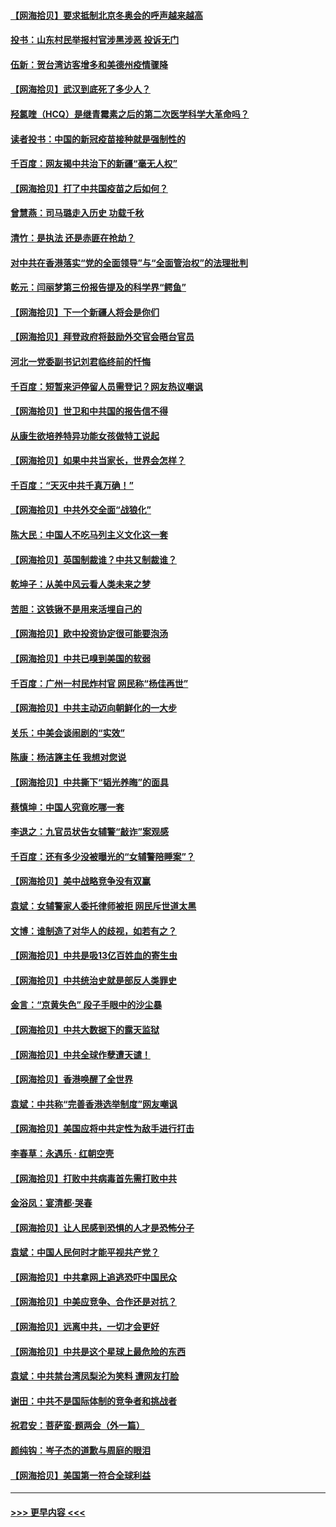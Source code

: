 #### [【网海拾贝】要求抵制北京冬奥会的呼声越来越高](../pages/nsc993/n12868962.md?t=04101801) 
#### [投书：山东村民举报村官涉黑涉恶 投诉无门](../pages/nsc993/n12869726.md?t=04101801) 
#### [伍新：贺台湾访客增多和美德州疫情骤降](../pages/nsc993/n12865651.md?t=04101801) 
#### [【网海拾贝】武汉到底死了多少人？](../pages/nsc993/n12863707.md?t=04101801) 
#### [羟氯喹（HCQ）是继青霉素之后的第二次医学科学大革命吗？](../pages/nsc993/n12638564.md?t=04101801) 
#### [读者投书：中国的新冠疫苗接种就是强制性的](../pages/nsc993/n12859932.md?t=04101801) 
#### [千百度：网友揭中共治下的新疆“毫无人权”](../pages/nsc993/n12858385.md?t=04101801) 
#### [【网海拾贝】打了中共国疫苗之后如何？](../pages/nsc993/n12857866.md?t=04101801) 
#### [曾慧燕：司马璐走入历史 功载千秋](../pages/nsc993/n12856996.md?t=04101801) 
#### [清竹：是执法 还是赤匪在抢劫？](../pages/nsc993/n12856952.md?t=04101801) 
#### [对中共在香港落实“党的全面领导”与“全面管治权”的法理批判](../pages/nsc993/n12856929.md?t=04101801) 
#### [乾元：闫丽梦第三份报告提及的科学界“鳄鱼”](../pages/nsc993/n12855985.md?t=04101801) 
#### [【网海拾贝】下一个新疆人将会是你们](../pages/nsc993/n12855864.md?t=04101801) 
#### [【网海拾贝】拜登政府将鼓励外交官会晤台官员](../pages/nsc993/n12853615.md?t=04101801) 
#### [河北一党委副书记刘君临终前的忏悔](../pages/nsc993/n12849420.md?t=04101801) 
#### [千百度：短暂来沪停留人员需登记？网友热议嘲讽](../pages/nsc993/n12853497.md?t=04101801) 
#### [【网海拾贝】世卫和中共国的报告信不得](../pages/nsc993/n12850902.md?t=04101801) 
#### [从康生欲培养特异功能女孩做特工说起](../pages/nsc993/n12849289.md?t=04101801) 
#### [【网海拾贝】如果中共当家长，世界会怎样？](../pages/nsc993/n12848436.md?t=04101801) 
#### [千百度：“天灭中共千真万确！”](../pages/nsc993/n12845659.md?t=04101801) 
#### [【网海拾贝】中共外交全面“战狼化”](../pages/nsc993/n12845607.md?t=04101801) 
#### [陈大民：中国人不吃马列主义文化这一套](../pages/nsc993/n12842496.md?t=04101801) 
#### [【网海拾贝】英国制裁谁？中共又制裁谁？](../pages/nsc993/n12840909.md?t=04101801) 
#### [乾坤子：从美中风云看人类未来之梦](../pages/nsc993/n12840590.md?t=04101801) 
#### [苦胆：这铁锹不是用来活埋自己的](../pages/nsc993/n12839512.md?t=04101801) 
#### [【网海拾贝】欧中投资协定很可能要泡汤](../pages/nsc993/n12835122.md?t=04101801) 
#### [【网海拾贝】中共已嗅到美国的软弱](../pages/nsc993/n12832411.md?t=04101801) 
#### [千百度：广州一村民炸村官 网民称“杨佳再世”](../pages/nsc993/n12832380.md?t=04101801) 
#### [【网海拾贝】中共主动迈向朝鲜化的一大步](../pages/nsc993/n12829887.md?t=04101801) 
#### [关乐：中美会谈闹剧的“实效”](../pages/nsc993/n12826698.md?t=04101801) 
#### [陈康：杨洁篪主任  我想对您说](../pages/nsc993/n12826609.md?t=04101801) 
#### [【网海拾贝】中共撕下“韬光养晦”的面具](../pages/nsc993/n12826459.md?t=04101801) 
#### [蔡慎坤：中国人究竟吃哪一套](../pages/nsc993/n12826010.md?t=04101801) 
#### [李退之：九官员状告女辅警“敲诈”案观感](../pages/nsc993/n12823984.md?t=04101801) 
#### [千百度：还有多少没被曝光的“女辅警陪睡案”？](../pages/nsc993/n12822136.md?t=04101801) 
#### [【网海拾贝】美中战略竞争没有双赢](../pages/nsc993/n12822105.md?t=04101801) 
#### [袁斌：女辅警家人委托律师被拒 网民斥世道太黑](../pages/nsc993/n12822004.md?t=04101801) 
#### [文博：谁制造了对华人的歧视，如若有之？](../pages/nsc993/n12821635.md?t=04101801) 
#### [【网海拾贝】中共是吸13亿百姓血的寄生虫](../pages/nsc993/n12819191.md?t=04101801) 
#### [【网海拾贝】中共统治史就是部反人类罪史](../pages/nsc993/n12816738.md?t=04101801) 
#### [金言：“京黄失色” 段子手眼中的沙尘暴](../pages/nsc993/n12815700.md?t=04101801) 
#### [【网海拾贝】中共大数据下的露天监狱](../pages/nsc993/n12811075.md?t=04101801) 
#### [【网海拾贝】中共全球作孽遭天谴！](../pages/nsc993/n12810258.md?t=04101801) 
#### [【网海拾贝】香港唤醒了全世界](../pages/nsc993/n12809100.md?t=04101801) 
#### [袁斌：中共称“完善香港选举制度”网友嘲讽](../pages/nsc993/n12808994.md?t=04101801) 
#### [【网海拾贝】美国应将中共定性为敌手进行打击](../pages/nsc993/n12806870.md?t=04101801) 
#### [李春草：永遇乐 · 红朝空壳](../pages/nsc993/n12805365.md?t=04101801) 
#### [【网海拾贝】打败中共病毒首先需打败中共](../pages/nsc993/n12803930.md?t=04101801) 
#### [金浴凤：宴清都‧哭春](../pages/nsc993/n12801601.md?t=04101801) 
#### [【网海拾贝】让人民感到恐惧的人才是恐怖分子](../pages/nsc993/n12799347.md?t=04101801) 
#### [袁斌：中国人民何时才能平视共产党？](../pages/nsc993/n12799306.md?t=04101801) 
#### [【网海拾贝】中共拿网上追逃恐吓中国民众](../pages/nsc993/n12796905.md?t=04101801) 
#### [【网海拾贝】中美应竞争、合作还是对抗？](../pages/nsc993/n12794675.md?t=04101801) 
#### [【网海拾贝】远离中共，一切才会更好](../pages/nsc993/n12793572.md?t=04101801) 
#### [【网海拾贝】中共是这个星球上最危险的东西](../pages/nsc993/n12791400.md?t=04101801) 
#### [袁斌：中共禁台湾凤梨沦为笑料 遭网友打脸](../pages/nsc993/n12791335.md?t=04101801) 
#### [谢田：中共不是国际体制的竞争者和挑战者](../pages/nsc993/n12791212.md?t=04101801) 
#### [祝君安：菩萨蛮·题两会（外一篇）](../pages/nsc993/n12786801.md?t=04101801) 
#### [颜纯钩：岑子杰的道歉与周庭的眼泪](../pages/nsc993/n12786775.md?t=04101801) 
#### [【网海拾贝】美国第一符合全球利益](../pages/nsc993/n12786666.md?t=04101801) 

----
#### [ >>> 更早内容 <<< ](../indexes/nsc993-earlier.md)
